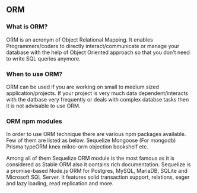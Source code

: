 ## ORM
### What is ORM?
ORM is an acronym of Object Relational Mapping.
It enables Programmers/coders to directly interact/communicate or manage your database with the help of Object Oriented approach so that you don't need to write SQL queries anymore.

### When to use ORM?
ORM can be used if you are working on small to medium sized application/projects.
If your project is very much data dependent/interacts with the datbase very frequently or deals with complex databse tasks then it is not advisable to use ORM.

### ORM npm modules
In order to use ORM technique there are various npm packages available. Few of them are listed as below.
Sequelize
Mongoose (For mongodb)
Prisma
typeORM
knex
mikro-orm
objection
bookshelf etc.

Among all of them Sequelize ORM module is the most famous as it is considered as Stable ORM also it contains rich documentation.
Sequelize is a promise-based Node.js ORM for Postgres, MySQL, MariaDB, SQLite and Microsoft SQL Server.
It features solid transaction support, relations, eager and lazy loading, read replication and more.
